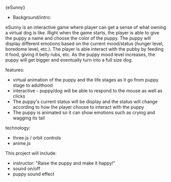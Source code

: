 {eSunny}

- Background/intro:

 eSunny is an interactive game where player can get a sense of what owning a virtual dog is like. Right when the game starts, the player is able to give the puppy a name and choose the color of the puppy. The puppy will display different emotions based on the current mood/status (hunger level, boredome level, etc.). The player is able interact with the pubby by feeding it food, giving it belly rubs, etc. As the puppy mood level increases, the puppy will get bigger and eventually turn into a full size dog. 

 features: 
 - virtual animation of the puppy and the life stages as it go from puppy stage to adulthood
 - interactive - puppy/dog will be able to respond to the mouse as well as clicks 
 - The puppy's current status will be display and the status will change according to how the player choose to interact with the puppy
 - The puppy is animated so it can show emotions such as crying and wagging its tail

technology:
- three.js / orbit controls
- anime.js

 This project will include:
 - instructor: "Raise the puppy and make it happy!"
 - sound on/off
 - puppy sound effect 
